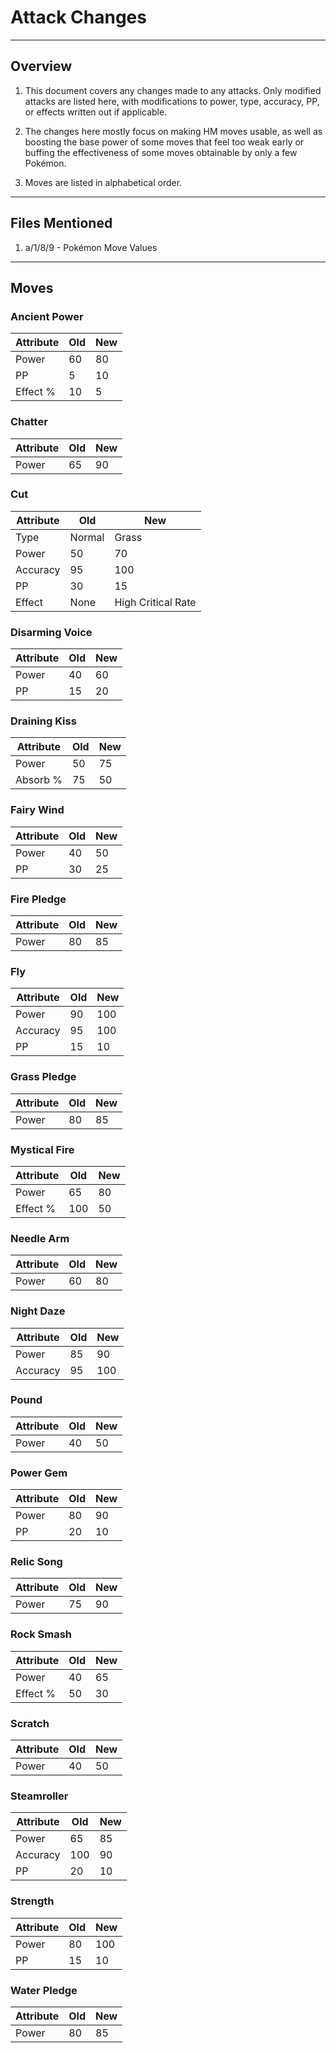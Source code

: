 # Attack Changes

---

## Overview

1. This document covers any changes made to any attacks. Only modified attacks are listed here, with modifications to power, type, accuracy, PP, or effects written out if applicable.

2. The changes here mostly focus on making HM moves usable, as well as boosting the base power of some moves that feel too weak early or buffing the effectiveness of some moves obtainable by only a few Pokémon.

3. Moves are listed in alphabetical order.

---

## Files Mentioned

1. a/1/8/9 - Pokémon Move Values

---

## Moves

### <span class="tooltip" title="The user attacks with a prehistoric power. This may also raise all the user’s stats at once.">Ancient Power</span>

| Attribute | Old | New |
| --------- | --- | --- |
| Power | 60 | 80 |
| PP | 5 | 10 |
| Effect % | 10 | 5 |

### <span class="tooltip" title="The user attacks the target with sound waves of deafening chatter. This confuses the target.">Chatter</span>

| Attribute | Old | New |
| --------- | --- | --- |
| Power | 65 | 90 |

### <span class="tooltip" title="The target is cut with a scythe or claw. This can also be used to cut down thin trees. This move has a High Critical Rate.">Cut</span>

| Attribute | Old | New |
| --------- | --- | --- |
| Type | Normal | Grass |
| Power | 50 | 70 |
| Accuracy | 95 | 100 |
| PP | 30 | 15 |
| Effect | None | High Critical Rate |

### <span class="tooltip" title="Letting out a charming cry, the user does emotional damage to opposing Pokémon. This attack never misses.">Disarming Voice</span>

| Attribute | Old | New |
| --------- | --- | --- |
| Power | 40 | 60 |
| PP | 15 | 20 |

### <span class="tooltip" title="The user steals the target’s energy with a kiss. The user’s HP is restored by over half of the damage taken by the target.">Draining Kiss</span>

| Attribute | Old | New |
| --------- | --- | --- |
| Power | 50 | 75 |
| Absorb % | 75 | 50 |

### <span class="tooltip" title="The user stirs up a fairy wind and strikes the target with it.">Fairy Wind</span>

| Attribute | Old | New |
| --------- | --- | --- |
| Power | 40 | 50 |
| PP | 30 | 25 |

### <span class="tooltip" title="A column of fire hits the target. When used with its grass equivalent, its damage increases and a vast sea of fire appears.">Fire Pledge</span>

| Attribute | Old | New |
| --------- | --- | --- |
| Power | 80 | 85 |

### <span class="tooltip" title="The user soars and then strikes its target on the next turn. This can also be used to fly to any familiar town.">Fly</span>

| Attribute | Old | New |
| --------- | --- | --- |
| Power | 90 | 100 |
| Accuracy | 95 | 100 |
| PP | 15 | 10 |

### <span class="tooltip" title="A column of grass hits the target. When used with its water equivalent, its damage increases and a vast swamp appears.">Grass Pledge</span>

| Attribute | Old | New |
| --------- | --- | --- |
| Power | 80 | 85 |

### <span class="tooltip" title="The user attacks by breathing a special, hot fire. This also lowers the target’s Sp. Atk stat.">Mystical Fire</span>

| Attribute | Old | New |
| --------- | --- | --- |
| Power | 65 | 80 |
| Effect % | 100 | 50 |

### <span class="tooltip" title="The user attacks by wildly swinging its thorny arms. This may also make the target flinch.">Needle Arm</span>

| Attribute | Old | New |
| --------- | --- | --- |
| Power | 60 | 80 |

### <span class="tooltip" title="The user lets loose a pitch-black shock wave at its target. This may also lower the target’s accuracy.">Night Daze</span>

| Attribute | Old | New |
| --------- | --- | --- |
| Power | 85 | 90 |
| Accuracy | 95 | 100 |

### <span class="tooltip" title="The target is physically pounded with a long tail, a foreleg, or the like.">Pound</span>

| Attribute | Old | New |
| --------- | --- | --- |
| Power | 40 | 50 |

### <span class="tooltip" title="The user attacks with a ray of light that sparkles as if it were made of gemstones.">Power Gem</span>

| Attribute | Old | New |
| --------- | --- | --- |
| Power | 80 | 90 |
| PP | 20 | 10 |

### <span class="tooltip" title="The user sings an ancient song and attacks by appealing to the hearts of the listening opposing Pokémon. This may also induce sleep.">Relic Song</span>

| Attribute | Old | New |
| --------- | --- | --- |
| Power | 75 | 90 |

### <span class="tooltip" title="The user attacks with a punch. This may also lower the target’s Defense stat. This move can also shatter rocks in the field.">Rock Smash</span>

| Attribute | Old | New |
| --------- | --- | --- |
| Power | 40 | 65 |
| Effect % | 50 | 30 |

### <span class="tooltip" title="Hard, pointed, sharp claws rake the target to inflict damage.">Scratch</span>

| Attribute | Old | New |
| --------- | --- | --- |
| Power | 40 | 50 |

### <span class="tooltip" title="The user crushes its targets by rolling over them with its rolled-up body. This may also make the target flinch.">Steamroller</span>

| Attribute | Old | New |
| --------- | --- | --- |
| Power | 65 | 85 |
| Accuracy | 100 | 90 |
| PP | 20 | 10 |

### <span class="tooltip" title="The target is slugged with a punch thrown at maximum power. This can also be used to move heavy boulders.">Strength</span>

| Attribute | Old | New |
| --------- | --- | --- |
| Power | 80 | 100 |
| PP | 15 | 10 |

### <span class="tooltip" title="A column of water strikes the target. When combined with its fire equivalent, the damage increases and a rainbow appears.">Water Pledge</span>

| Attribute | Old | New |
| --------- | --- | --- |
| Power | 80 | 85 |

